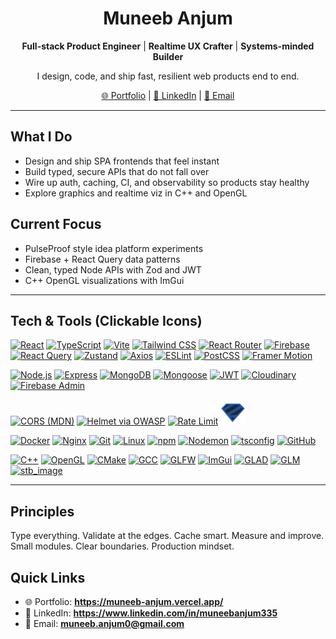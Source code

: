 <!-- Profile README for @muneeb-anjum0 -->

<h1 align="center">Muneeb Anjum</h1>
<p align="center">
  <b>Full-stack Product Engineer</b> | <b>Realtime UX Crafter</b> | <b>Systems-minded Builder</b>
</p>
<p align="center">
  I design, code, and ship fast, resilient web products end to end.
</p>

<p align="center">
  <a href="https://muneeb-anjum.vercel.app/">🌐 Portfolio</a> |
  <a href="https://www.linkedin.com/in/muneebanjum335">🔗 LinkedIn</a> |
  <a href="mailto:muneeb.anjum0@gmail.com">📧 Email</a>
</p>

---

## What I Do
- Design and ship SPA frontends that feel instant
- Build typed, secure APIs that do not fall over
- Wire up auth, caching, CI, and observability so products stay healthy
- Explore graphics and realtime viz in C++ and OpenGL

## Current Focus
- PulseProof style idea platform experiments
- Firebase + React Query data patterns
- Clean, typed Node APIs with Zod and JWT
- C++ OpenGL visualizations with ImGui

---

## Tech & Tools (Clickable Icons)

<p align="left">
  <!-- Frontend core -->
  <a href="https://react.dev/" title="React"><img src="https://cdn.simpleicons.org/react" width="40" alt="React" /></a>
  <a href="https://www.typescriptlang.org/" title="TypeScript"><img src="https://cdn.simpleicons.org/typescript" width="40" alt="TypeScript" /></a>
  <a href="https://vitejs.dev/" title="Vite"><img src="https://cdn.simpleicons.org/vite" width="40" alt="Vite" /></a>
  <a href="https://tailwindcss.com/" title="Tailwind CSS"><img src="https://cdn.simpleicons.org/tailwindcss" width="40" alt="Tailwind CSS" /></a>
  <a href="https://reactrouter.com/" title="React Router"><img src="https://cdn.simpleicons.org/reactrouter" width="40" alt="React Router" /></a>
  <a href="https://firebase.google.com/" title="Firebase"><img src="https://cdn.simpleicons.org/firebase" width="40" alt="Firebase" /></a>
  <a href="https://tanstack.com/query/latest" title="React Query"><img src="https://cdn.simpleicons.org/reactquery" width="40" alt="React Query" /></a>
  <a href="https://zustand-demo.pmnd.rs/" title="Zustand"><img src="https://cdn.simpleicons.org/zustand" width="40" alt="Zustand" /></a>
  <a href="https://axios-http.com/" title="Axios"><img src="https://cdn.simpleicons.org/axios" width="40" alt="Axios" /></a>
  <a href="https://eslint.org/" title="ESLint"><img src="https://cdn.simpleicons.org/eslint" width="40" alt="ESLint" /></a>
  <a href="https://postcss.org/" title="PostCSS"><img src="https://cdn.simpleicons.org/postcss" width="40" alt="PostCSS" /></a>
  <a href="https://www.framer.com/motion/" title="Framer Motion"><img src="https://cdn.simpleicons.org/framer" width="40" alt="Framer Motion" /></a>
</p>

<p align="left">
  <!-- Backend core -->
  <a href="https://nodejs.org/" title="Node.js"><img src="https://cdn.simpleicons.org/nodedotjs" width="40" alt="Node.js" /></a>
  <a href="https://expressjs.com/" title="Express"><img src="https://cdn.simpleicons.org/express/ffffff/000000" width="40" alt="Express" /></a>
  <a href="https://www.mongodb.com/" title="MongoDB"><img src="https://cdn.simpleicons.org/mongodb" width="40" alt="MongoDB" /></a>
  <a href="https://mongoosejs.com/" title="Mongoose"><img src="https://cdn.simpleicons.org/mongoose" width="40" alt="Mongoose" /></a>
  <a href="https://jwt.io/" title="JSON Web Tokens"><img src="https://cdn.simpleicons.org/jsonwebtokens" width="40" alt="JWT" /></a>
  <a href="https://cloudinary.com/" title="Cloudinary"><img src="https://cdn.simpleicons.org/cloudinary" width="40" alt="Cloudinary" /></a>
  <a href="https://firebase.google.com/docs/admin/setup" title="Firebase Admin SDK"><img src="https://cdn.simpleicons.org/firebase" width="40" alt="Firebase Admin" /></a>
</p>

<p align="left">
  <!-- Security and middleware visual proxies -->
  <a href="https://developer.mozilla.org/docs/Web/HTTP/CORS" title="CORS (MDN)"><img src="https://cdn.simpleicons.org/mdnwebdocs" width="40" alt="CORS (MDN)" /></a>
  <a href="https://helmetjs.github.io/" title="Helmet security headers"><img src="https://cdn.simpleicons.org/owasp" width="40" alt="Helmet via OWASP" /></a>
  <a href="https://github.com/express-rate-limit/express-rate-limit" title="Rate Limiting"><img src="https://cdn.simpleicons.org/speedtest" width="40" alt="Rate Limit" /></a>
  <a href="https://zod.dev/" title="Zod"><img src="https://raw.githubusercontent.com/colinhacks/zod/master/logo.svg" width="40" alt="Zod" /></a>
</p>

<p align="left">
  <!-- DevOps -->
  <a href="https://www.docker.com/" title="Docker"><img src="https://cdn.simpleicons.org/docker" width="40" alt="Docker" /></a>
  <a href="https://nginx.org/" title="Nginx"><img src="https://cdn.simpleicons.org/nginx" width="40" alt="Nginx" /></a>
  <a href="https://git-scm.com/" title="Git"><img src="https://cdn.simpleicons.org/git" width="40" alt="Git" /></a>
  <a href="https://www.linux.org/" title="Linux"><img src="https://cdn.simpleicons.org/linux" width="40" alt="Linux" /></a>
  <a href="https://www.npmjs.com/" title="npm"><img src="https://cdn.simpleicons.org/npm" width="40" alt="npm" /></a>
  <a href="https://nodemon.io/" title="Nodemon"><img src="https://cdn.simpleicons.org/nodemon" width="40" alt="Nodemon" /></a>
  <a href="https://www.typescriptlang.org/docs/handbook/tsconfig-json.html" title="tsconfig"><img src="https://cdn.simpleicons.org/typescript" width="40" alt="tsconfig" /></a>
  <a href="https://github.com/" title="GitHub"><img src="https://cdn.simpleicons.org/github/ffffff/181717" width="40" alt="GitHub" /></a>
</p>

<p align="left">
  <!-- C++ and graphics -->
  <a href="https://isocpp.org/" title="C++"><img src="https://cdn.simpleicons.org/cplusplus" width="40" alt="C++" /></a>
  <a href="https://www.opengl.org/" title="OpenGL"><img src="https://cdn.simpleicons.org/opengl" width="40" alt="OpenGL" /></a>
  <a href="https://cmake.org/" title="CMake"><img src="https://cdn.simpleicons.org/cmake" width="40" alt="CMake" /></a>
  <a href="https://gcc.gnu.org/" title="GCC"><img src="https://cdn.simpleicons.org/gcc" width="40" alt="GCC" /></a>
  <a href="https://www.glfw.org/" title="GLFW"><img src="https://img.shields.io/badge/GLFW-0A0A0A" height="28" alt="GLFW" /></a>
  <a href="https://github.com/ocornut/imgui" title="Dear ImGui"><img src="https://img.shields.io/badge/ImGui-181717" height="28" alt="ImGui" /></a>
  <a href="https://github.com/Dav1dde/glad" title="GLAD"><img src="https://img.shields.io/badge/GLAD-333333" height="28" alt="GLAD" /></a>
  <a href="https://github.com/g-truc/glm" title="GLM"><img src="https://img.shields.io/badge/GLM-00599C" height="28" alt="GLM" /></a>
  <a href="https://github.com/nothings/stb" title="stb_image"><img src="https://img.shields.io/badge/stb_image-444444" height="28" alt="stb_image" /></a>
</p>

---

## Principles
Type everything. Validate at the edges. Cache smart. Measure and improve. Small modules. Clear boundaries. Production mindset.

## Quick Links
- 🌐 Portfolio: **https://muneeb-anjum.vercel.app/**
- 🔗 LinkedIn: **https://www.linkedin.com/in/muneebanjum335**
- 📧 Email: **muneeb.anjum0@gmail.com**
